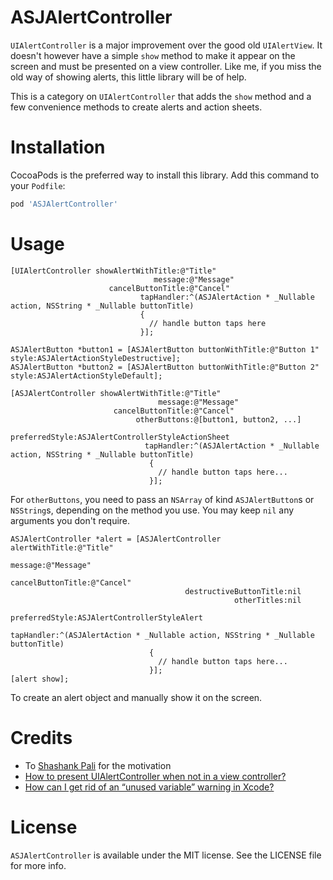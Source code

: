 # ASJAlertController

`UIAlertController` is a major improvement over the good old `UIAlertView`. It doesn't however have a simple `show` method to make it appear on the screen and must be presented on a view controller. Like me, if you miss the old way of showing alerts, this little library will be of help.

This is a category on `UIAlertController` that adds the `show` method and a few convenience methods to create alerts and action sheets.

# Installation

CocoaPods is the preferred way to install this library. Add this command to your `Podfile`:

```ruby
pod 'ASJAlertController'
```

# Usage

```objc
[UIAlertController showAlertWithTitle:@"Title"
                                message:@"Message"
                      cancelButtonTitle:@"Cancel"
                             tapHandler:^(ASJAlertAction * _Nullable action, NSString * _Nullable buttonTitle)
                             {
                               // handle button taps here
                             }];
```

```objc
ASJAlertButton *button1 = [ASJAlertButton buttonWithTitle:@"Button 1" style:ASJAlertActionStyleDestructive];
ASJAlertButton *button2 = [ASJAlertButton buttonWithTitle:@"Button 2" style:ASJAlertActionStyleDefault];
  
[ASJAlertController showAlertWithTitle:@"Title"
                                 message:@"Message"
                       cancelButtonTitle:@"Cancel"
                            otherButtons:@[button1, button2, ...]
                          preferredStyle:ASJAlertControllerStyleActionSheet
                              tapHandler:^(ASJAlertAction * _Nullable action, NSString * _Nullable buttonTitle)
                               {
                                 // handle button taps here...
                               }];
```

For `otherButtons`, you need to pass an `NSArray` of kind `ASJAlertButton`s or `NSString`s, depending on the method you use. You may keep `nil` any arguments you don't require.

```objc
ASJAlertController *alert = [ASJAlertController alertWithTitle:@"Title"
                                                      message:@"Message"
                                            cancelButtonTitle:@"Cancel"
                                       destructiveButtonTitle:nil
                                                  otherTitles:nil
                                              preferredStyle:ASJAlertControllerStyleAlert
                                                  tapHandler:^(ASJAlertAction * _Nullable action, NSString * _Nullable buttonTitle)
                               {
                                 // handle button taps here...
                               }];
[alert show];
```

To create an alert object and manually show it on the screen.

# Credits

- To [Shashank Pali](https://github.com/shashankpali) for the motivation
- [How to present UIAlertController when not in a view controller?](http://stackoverflow.com/questions/26554894/how-to-present-uialertcontroller-when-not-in-a-view-controller)
- [How can I get rid of an “unused variable” warning in Xcode?](http://stackoverflow.com/questions/5451123/how-can-i-get-rid-of-an-unused-variable-warning-in-xcode)

# License

`ASJAlertController` is available under the MIT license. See the LICENSE file for more info.
